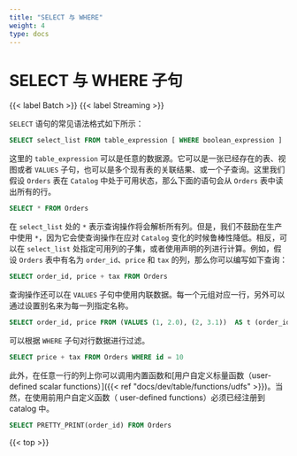 ```yaml
---
title: "SELECT 与 WHERE"
weight: 4
type: docs
---
```

<!--
Licensed to the Apache Software Foundation (ASF) under one
or more contributor license agreements.  See the NOTICE file
distributed with this work for additional information
regarding copyright ownership.  The ASF licenses this file
to you under the Apache License, Version 2.0 (the
"License"); you may not use this file except in compliance
with the License.  You may obtain a copy of the License at

  http://www.apache.org/licenses/LICENSE-2.0

Unless required by applicable law or agreed to in writing,
software distributed under the License is distributed on an
"AS IS" BASIS, WITHOUT WARRANTIES OR CONDITIONS OF ANY
KIND, either express or implied.  See the License for the
specific language governing permissions and limitations
under the License.
-->

# SELECT 与 WHERE 子句

{{< label Batch >}} {{< label Streaming >}}

`SELECT` 语句的常见语法格式如下所示：

```sql
SELECT select_list FROM table_expression [ WHERE boolean_expression ]
```

这里的 `table_expression` 可以是任意的数据源。它可以是一张已经存在的表、视图或者 `VALUES` 子句，也可以是多个现有表的关联结果、或一个子查询。这里我们假设 `Orders` 表在 `Catalog` 中处于可用状态，那么下面的语句会从 `Orders` 表中读出所有的行。

```sql
SELECT * FROM Orders
```

在 `select_list` 处的 `*` 表示查询操作将会解析所有列。但是，我们不鼓励在生产中使用 `*`，因为它会使查询操作在应对 `Catalog` 变化的时候鲁棒性降低。相反，可以在 `select_list` 处指定可用列的子集，或者使用声明的列进行计算。例如，假设 `Orders` 表中有名为 `order_id`、`price` 和 `tax` 的列，那么你可以编写如下查询：

```sql
SELECT order_id, price + tax FROM Orders
```

查询操作还可以在 `VALUES` 子句中使用内联数据。每一个元组对应一行，另外可以通过设置别名来为每一列指定名称。

```sql
SELECT order_id, price FROM (VALUES (1, 2.0), (2, 3.1))  AS t (order_id, price)
```

可以根据 `WHERE` 子句对行数据进行过滤。

```sql
SELECT price + tax FROM Orders WHERE id = 10
```

此外，在任意一行的列上你可以调用内置函数和[用户自定义标量函数（user-defined scalar functions）]({{< ref "docs/dev/table/functions/udfs" >}})。当然，在使用前用户自定义函数（ user-defined functions）必须已经注册到 catalog 中。

```sql
SELECT PRETTY_PRINT(order_id) FROM Orders
```

{{< top >}}
